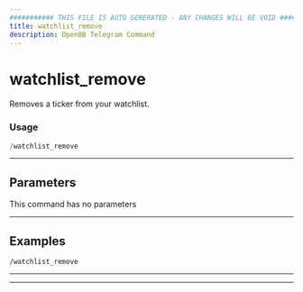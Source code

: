 ```yaml
---
########### THIS FILE IS AUTO GENERATED - ANY CHANGES WILL BE VOID ###########
title: watchlist_remove
description: OpenBB Telegram Command
---
```


# watchlist_remove

Removes a ticker from your watchlist.

### Usage

```python wordwrap
/watchlist_remove
```

---

## Parameters

This command has no parameters



---

## Examples

```
/watchlist_remove
```
---
---
